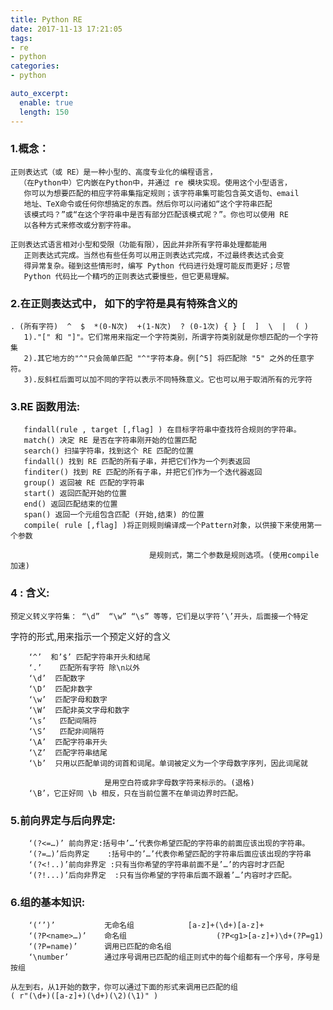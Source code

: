 ```yaml
---
title: Python RE
date: 2017-11-13 17:21:05
tags:
- re
- python
categories:
- python

auto_excerpt:
  enable: true
  length: 150
---
```



### 1.概念：
	正则表达式（或 RE）是一种小型的、高度专业化的编程语言，
      （在Python中）它内嵌在Python中，并通过 re 模块实现。使用这个小型语言，
       你可以为想要匹配的相应字符串集指定规则；该字符串集可能包含英文语句、email
       地址、TeX命令或任何你想搞定的东西。然后你可以问诸如“这个字符串匹配
       该模式吗？”或“在这个字符串中是否有部分匹配该模式呢？”。你也可以使用 RE
       以各种方式来修改或分割字符串。
<!--more-->

	正则表达式语言相对小型和受限（功能有限），因此并非所有字符串处理都能用
       正则表达式完成。当然也有些任务可以用正则表达式完成，不过最终表达式会变
       得异常复杂。碰到这些情形时，编写 Python 代码进行处理可能反而更好；尽管
       Python 代码比一个精巧的正则表达式要慢些，但它更易理解。

### 2.在正则表达式中， 如下的字符是具有特殊含义的
	. (所有字符)  ^  $  *(0-N次)  +(1-N次)  ? (0-1次) { } [  ]  \  |  ( ) 
       1)."[" 和 "]"。它们常用来指定一个字符类别，所谓字符类别就是你想匹配的一个字符集
       2).其它地方的"^"只会简单匹配 "^"字符本身。例[^5] 将匹配除 "5" 之外的任意字符。
       3).反斜杠后面可以加不同的字符以表示不同特殊意义。它也可以用于取消所有的元字符

### 3.RE 函数用法:
       findall(rule , target [,flag] ) 在目标字符串中查找符合规则的字符串。
       match() 决定 RE 是否在字符串刚开始的位置匹配
       search() 扫描字符串，找到这个 RE 匹配的位置
       findall() 找到 RE 匹配的所有子串，并把它们作为一个列表返回
       finditer() 找到 RE 匹配的所有子串，并把它们作为一个迭代器返回
       group() 返回被 RE 匹配的字符串
       start() 返回匹配开始的位置
       end() 返回匹配结束的位置
       span() 返回一个元组包含匹配 (开始,结束) 的位置
       compile( rule [,flag] )将正则规则编译成一个Pattern对象，以供接下来使用第一个参数   

                                   是规则式，第二个参数是规则选项。(使用compile加速)

### 4 : 含义:
	预定义转义字符集： “\d”  “\w” “\s” 等等，它们是以字符’\’开头，后面接一个特定

字符的形式,用来指示一个预定义好的含义
```
	‘^’  和’$’ 匹配字符串开头和结尾
	‘.’    匹配所有字符 除\n以外
	‘\d’  匹配数字
	‘\D’  匹配非数字
	‘\w’  匹配字母和数字
	‘\W’  匹配非英文字母和数字
	‘\s’   匹配间隔符
	‘\S’   匹配非间隔符
	‘\A’  匹配字符串开头
	‘\Z’  匹配字符串结尾
	‘\b’  只用以匹配单词的词首和词尾。单词被定义为一个字母数字序列，因此词尾就	

                     是用空白符或非字母数字符来标示的。(退格)
	‘\B’，它正好同 \b 相反，只在当前位置不在单词边界时匹配。
```
### 5.前向界定与后向界定:
```
	‘(?<=…)’ 前向界定:括号中’…’代表你希望匹配的字符串的前面应该出现的字符串。
	‘(?=…)’后向界定    :括号中的’…’代表你希望匹配的字符串后面应该出现的字符串
	‘(?<!..)’前向非界定 :只有当你希望的字符串前面不是’…’的内容时才匹配
	‘(?!...)’后向非界定  :只有当你希望的字符串后面不跟着’…’内容时才匹配。
```
### 6.组的基本知识:
```
	‘(‘’)’           无命名组            [a-z]+(\d+)[a-z]+
	‘(?P<name>…)’    命名组                    (?P<g1>[a-z]+)\d+(?P=g1)
	‘(?P=name)’      调用已匹配的命名组
	‘\number’        通过序号调用已匹配的组正则式中的每个组都有一个序号，序号是按组

从左到右，从1开始的数字，你可以通过下面的形式来调用已匹配的组
( r"(\d+)([a-z]+)(\d+)(\2)(\1)" )   
```
